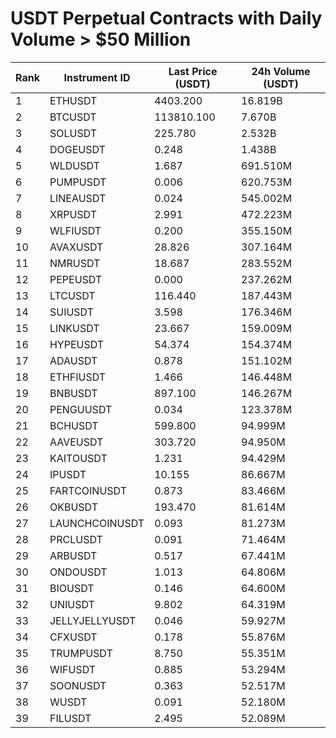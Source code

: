# USDT Perpetual Contracts with Daily Volume > $50 Million

| Rank | Instrument ID | Last Price (USDT) | 24h Volume (USDT) |
|------|---------------|-------------------|-------------------|
| 1 | ETHUSDT | 4403.200 | 16.819B |
| 2 | BTCUSDT | 113810.100 | 7.670B |
| 3 | SOLUSDT | 225.780 | 2.532B |
| 4 | DOGEUSDT | 0.248 | 1.438B |
| 5 | WLDUSDT | 1.687 | 691.510M |
| 6 | PUMPUSDT | 0.006 | 620.753M |
| 7 | LINEAUSDT | 0.024 | 545.002M |
| 8 | XRPUSDT | 2.991 | 472.223M |
| 9 | WLFIUSDT | 0.200 | 355.150M |
| 10 | AVAXUSDT | 28.826 | 307.164M |
| 11 | NMRUSDT | 18.687 | 283.552M |
| 12 | PEPEUSDT | 0.000 | 237.262M |
| 13 | LTCUSDT | 116.440 | 187.443M |
| 14 | SUIUSDT | 3.598 | 176.346M |
| 15 | LINKUSDT | 23.667 | 159.009M |
| 16 | HYPEUSDT | 54.374 | 154.374M |
| 17 | ADAUSDT | 0.878 | 151.102M |
| 18 | ETHFIUSDT | 1.466 | 146.448M |
| 19 | BNBUSDT | 897.100 | 146.267M |
| 20 | PENGUUSDT | 0.034 | 123.378M |
| 21 | BCHUSDT | 599.800 | 94.999M |
| 22 | AAVEUSDT | 303.720 | 94.950M |
| 23 | KAITOUSDT | 1.231 | 94.429M |
| 24 | IPUSDT | 10.155 | 86.667M |
| 25 | FARTCOINUSDT | 0.873 | 83.466M |
| 26 | OKBUSDT | 193.470 | 81.614M |
| 27 | LAUNCHCOINUSDT | 0.093 | 81.273M |
| 28 | PRCLUSDT | 0.091 | 71.464M |
| 29 | ARBUSDT | 0.517 | 67.441M |
| 30 | ONDOUSDT | 1.013 | 64.806M |
| 31 | BIOUSDT | 0.146 | 64.600M |
| 32 | UNIUSDT | 9.802 | 64.319M |
| 33 | JELLYJELLYUSDT | 0.046 | 59.927M |
| 34 | CFXUSDT | 0.178 | 55.876M |
| 35 | TRUMPUSDT | 8.750 | 55.351M |
| 36 | WIFUSDT | 0.885 | 53.294M |
| 37 | SOONUSDT | 0.363 | 52.517M |
| 38 | WUSDT | 0.091 | 52.180M |
| 39 | FILUSDT | 2.495 | 52.089M |
